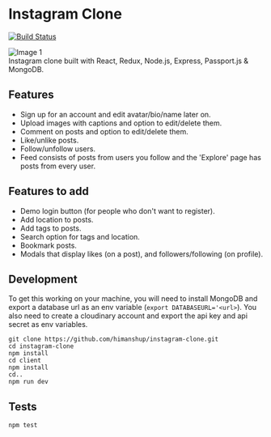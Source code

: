# Instagram Clone

[![Build Status](https://www.travis-ci.org/himanshup/instagram-clone.svg?branch=master)](https://www.travis-ci.org/himanshup/instagram-clone)

![Image 1](https://raw.githubusercontent.com/himanshup/instagram-clone/master/screenshots/image1.png)  
Instagram clone built with React, Redux, Node.js, Express, Passport.js & MongoDB.

## Features

- Sign up for an account and edit avatar/bio/name later on.
- Upload images with captions and option to edit/delete them.
- Comment on posts and option to edit/delete them.
- Like/unlike posts.
- Follow/unfollow users.
- Feed consists of posts from users you follow and the 'Explore' page has posts from every user.

## Features to add

- Demo login button (for people who don't want to register).
- Add location to posts.
- Add tags to posts.
- Search option for tags and location.
- Bookmark posts.
- Modals that display likes (on a post), and followers/following (on profile).

## Development

To get this working on your machine, you will need to install MongoDB and export a database url as an env variable (`export DATABASEURL='<url>`). You also need to create a cloudinary account and export the api key and api secret as env variables.

```
git clone https://github.com/himanshup/instagram-clone.git
cd instagram-clone
npm install
cd client
npm install
cd..
npm run dev
```

## Tests

```
npm test
```

